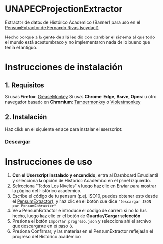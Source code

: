 # UNAPECProjectionExtractor

Extractor de datos de Histórico Académico (Banner) para uso en el [PensumExtractor de Fernando Rivas (scydact)](https://scydact.github.io/pensum-extractor/)

Hecho porque a la gente de allá les dio con cambiar el sistema al que todo el mundo está acostumbrado y no implementaron nada de lo bueno que tenía el antiguo.

# Instrucciones de instalación
## 1. Requisitos
Si usas **Firefox**: [GreaseMonkey](https://addons.mozilla.org/es/firefox/addon/greasemonkey/)
Si usas **Chrome, Edge, Brave, Opera** u otro navegador basado en **Chromium**: [Tampermonkey](https://chrome.google.com/webstore/detail/tampermonkey/dhdgffkkebhmkfjojejmpbldmpobfkfo?hl=es) o [Violentmonkey](https://chrome.google.com/webstore/detail/violentmonkey/jinjaccalgkegednnccohejagnlnfdag)

## 2. Instalación
Haz click en el siguiente enlace para instalar el userscript:
### [Descargar](https://raw.githubusercontent.com/GlitchyPSIX/UNAPECProjectionExtractor/dominant/historico.user.js)

 
# Instrucciones de uso
1. **Con el Userscript instalado y encendido**, entra al Dashboard Estudiantil y selecciona la opción de Histórico Académico en el panel izquierdo.
2. Selecciona "Todos Los Niveles" y luego haz clic en Enviar para mostrar la página del histórico académico.
3. Escribe el código de tu pensum (p.ej. ISO10, puedes obtener esto desde el [PensumExtractor](https://scydact.github.io/pensum-extractor/)), y haz clic en el botón que dice `"Descargar JSON par PensumExtractor"`
4. Ve a PensumExtractor e introduce el código de carrera si no lo has hecho, luego haz clic en el botón de **Guardar/Cargar selección**
5. Presiona el botón `Importar progreso.json` y selecciona ahí el archivo que descargaste en el paso 3.
6. Presiona Confirmar, y las materias en el PensumExtractor reflejarán el progreso del Histórico académico.
